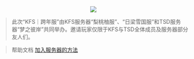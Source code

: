 <div align="center"><img src="/img/跨年服长海报.jpg"></div>

>此次“KFS｜跨年服”由KFS服务器“梨桃柚服”、“日梁雪国服”和TSD服务器“梦之彼岸”共同举办。邀请玩家仅限于KFS与TSD全体成员及服务器部分友人们。

>帮助文档 [加入服务器的方法](/JoinServer.md)
